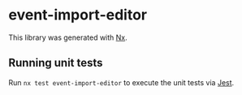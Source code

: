 # event-import-editor

This library was generated with [Nx](https://nx.dev).

## Running unit tests

Run `nx test event-import-editor` to execute the unit tests via [Jest](https://jestjs.io).
